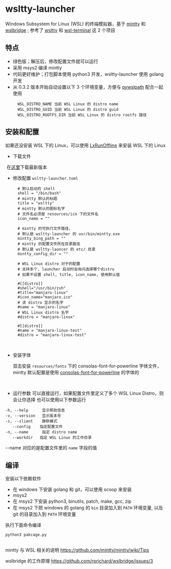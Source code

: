 # wsltty-launcher
 Windows Subsystem for Linux (WSL) 的终端模拟器，基于 [mintty](https://github.com/mintty/mintty) 和 [wslbridge](https://github.com/rprichard/wslbridge) ; 参考了 [wsltty](https://github.com/mintty/wsltty) 和 [wsl-terminal](https://github.com/goreliu/wsl-terminal) 这 2 个项目



## 特点

* 绿色版；解压后，修改配置文件就可以运行
* 采用 msys2 编译 mintty
* 代码更好维护；打包脚本使用 python3 开发，wsltty-launcher 使用 golang 开发
* 从 0.3.2 版本开始自动设置以下 3 个环境变量，方便与 [pywslpath](https://github.com/riag/pywslpath) 配合一起使用
  ```
    WSL_DISTRO_NAME 当前 WSL Linux 的 distro name
    WSL_DISTRO_GUID 当前 WSL Linux 的 distro guid
    WSL_DISTRO_ROOTFS_DIR 当前 WSL Linux 的 distro rootfs 路径
  ```


## 安装和配置

如果还没安装 WSL 下的 Linux，可以使用 [LxRunOffline](https://github.com/DDoSolitary/LxRunOffline) 来安装 WSL 下的 Linux

* 下载文件 

​     在[这里](https://github.com/riag/wsltty-launcher/releases)下载最新版本

* 修改配置 `wsltty-launcher.toml`

  ```
	# 默认启动的 shell
	shell = "/bin/bash"
	# mintty 默认的标题
	title = "wsltty"
	# mintty 默认的图标名字
	# 文件名必须是 resources/ico 下的文件名
	icon_name = ""

	# mintty 的可执行文件路径，
	# 默认是 wsltty-launcher 的 usr/bin/mintty.exe
	mintty_bing_path = ""
	# mintty 的配置文件所在目录路径
	# 默认是 wsltty-launcer 的 etc/ 目录
	mintty_config_dir = ""

	# WSL Linux distro 对于的配置
	# 支持多个, launcher 启动时会询问选择哪个distro
	# 如果不设置 shell, title, icon_name, 使用默认值

	#[[distro]]
	#shell="/usr/bin/zsh"
	#title="manjaro-linux"
	#icon_name="manjaro.ico"
	# 该 distro 显示的名字
	#name = "manjaro-linux"
	# WSL Linux distro 名字
	#distro = "manjaro-linux"

	#[[distro]]
	#name = "manjaro-linux-test"
	#distro = "manjaro-linux-test"
  ```

  ​

* 安装字体

  双击安装 `resources/fonts` 下的 consolas-font-for-powerline 字体文件，mintty 默认配置是使用 [consolas-font-for-powerline]( https://github.com/runsisi/consolas-font-for-powerline) 的字体的

  ​

* 运行参数 
 可以直接运行，如果配置文件里定义了多个 WSL Linux Distro，则会让你选择
 也可以使用以下参数运行
 ```
-h, --help      显示帮助信息
-v, --version   显示版本号
-s, --slient    静默模式
    --config    指定配置文件
-n, --name      指定 distro name
    --workdir   指定 WSL Linux 的工作目录
 ```

 --name 对应的是配置文件里的 `name` 字段的值

## 编译

安装以下依赖软件

* 在 windows 下安装 golang 和 git，可以使用 scoop 来安装
* msys2
* 在 msys2 下安装 python3, binutils, patch, make, gcc, zip
* 在 msys2 下把 windows 的 golang 的 `bin` 目录加入到 `PATH` 环境变量, 以及 git 的目录加入到 `PATH` 环境变量

执行下面命令编译

```
python3 pakcage.py
```


## 

mintty 与 WSL 相关的说明 https://github.com/mintty/mintty/wiki/Tips

wslbridge 的工作原理  https://github.com/rprichard/wslbridge/issues/3



